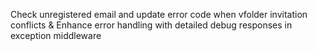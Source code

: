 Check unregistered email and update error code when vfolder invitation conflicts & Enhance error handling with detailed debug responses in exception middleware